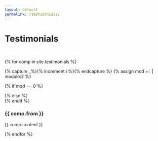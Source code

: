 ```yaml
---
layout: default
permalink: /testimonials/
---
```


<section50short>
<h1>Testimonials</h1>
</section50short>
<br>

<section50short> 

{% for comp in site.testimonials %}  

  {% capture _%}{% increment i %}{% endcapture %}
  {% assign mod = i | modulo:2 %}

  <!-- For even loop runs, put pic to left. Switch for odd -->
  {% if mod == 0 %}
  <div class="section50right test">
  {% else %}
  <div class="section50left test">
  {% endif %}

  <h3>{{ comp.from }} </h3>

  {{ comp.content }} 

  </div>
{% endfor %}

</section50short>
